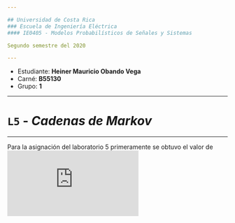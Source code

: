 ```yaml
---

## Universidad de Costa Rica
### Escuela de Ingeniería Eléctrica
#### IE0405 - Modelos Probabilísticos de Señales y Sistemas

Segundo semestre del 2020

---
```


* Estudiante: **Heiner Mauricio Obando Vega**
* Carné: **B55130**
* Grupo: **1**

---

# `L5` - *Cadenas de Markov*
---

Para la asignación del laboratorio 5 primeramente se obtuvo el valor de ![](https://latex.codecogs.com/gif.latex?%5Cnu)
